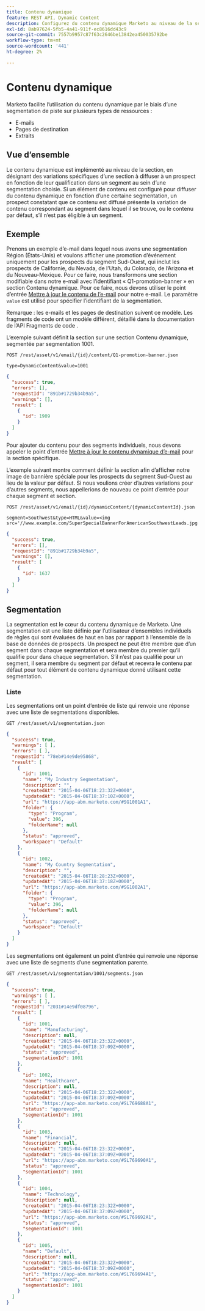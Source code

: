 ```yaml
---
title: Contenu dynamique
feature: REST API, Dynamic Content
description: Configurez du contenu dynamique Marketo au niveau de la section via des API REST à l'aide de segmentations pour personnaliser les e-mails, les landing pages et les fragments de code avec des points d'entrée et des exemples
exl-id: 8ab97624-5fb5-4a41-911f-ec8616dd43c9
source-git-commit: 7557b9957c87f63c2646be13842ea450035792be
workflow-type: tm+mt
source-wordcount: '441'
ht-degree: 2%

---
```


# Contenu dynamique

Marketo facilite l’utilisation du contenu dynamique par le biais d’une segmentation de piste sur plusieurs types de ressources :

- E-mails
- Pages de destination
- Extraits

## Vue d’ensemble

Le contenu dynamique est implémenté au niveau de la section, en désignant des variations spécifiques d’une section à diffuser à un prospect en fonction de leur qualification dans un segment au sein d’une segmentation choisie. Si un élément de contenu est configuré pour diffuser du contenu dynamique en fonction d’une certaine segmentation, un prospect constatant que ce contenu est diffusé présente la variation de contenu correspondant au segment dans lequel il se trouve, ou le contenu par défaut, s’il n’est pas éligible à un segment.

## Exemple

Prenons un exemple d’e-mail dans lequel nous avons une segmentation Région (États-Unis) et voulons afficher une promotion d’événement uniquement pour les prospects du segment Sud-Ouest, qui inclut les prospects de Californie, du Nevada, de l’Utah, du Colorado, de l’Arizona et du Nouveau-Mexique. Pour ce faire, nous transformons une section modifiable dans notre e-mail avec l’identifiant « Q1-promotion-banner » en section Contenu dynamique. Pour ce faire, nous devons utiliser le point d’entrée [Mettre à jour le contenu de l’e-mail](https://developer.adobe.com/marketo-apis/api/asset/#tag/Emails/operation/updateEmailComponentContentUsingPOST) pour notre e-mail. Le paramètre `value` est utilisé pour spécifier l’identifiant de la segmentation.

Remarque : les e-mails et les pages de destination suivent ce modèle. Les fragments de code ont un modèle différent, détaillé dans la documentation de l’API Fragments de code .

L’exemple suivant définit la section sur une section Contenu dynamique, segmentée par segmentation 1001.

```
POST /rest/asset/v1/email/{id}/content/Q1-promotion-banner.json
```

```
type=DynamicContent&value=1001
```

```json
{
  "success": true,
  "errors": [],
  "requestId": "891b#1729b34b9a5",
  "warnings": [],
  "result": [
    {
      "id": 1909
    }
  ]
}
```

Pour ajouter du contenu pour des segments individuels, nous devons appeler le point d’entrée [Mettre à jour le contenu dynamique d’e-mail](https://developer.adobe.com/marketo-apis/api/asset/#tag/Emails/operation/updateEmailDynamicContentUsingPOST) pour la section spécifique.

L’exemple suivant montre comment définir la section afin d’afficher notre image de bannière spéciale pour les prospects du segment Sud-Ouest au lieu de la valeur par défaut. Si nous voulions créer d’autres variations pour d’autres segments, nous appellerions de nouveau ce point d’entrée pour chaque segment et section.

```
POST /rest/asset/v1/email/{id}/dynamicContent/{dynamicContentId}.json
```

```
segment=Southwest&type=HTML&value=<img src='//www.example.com/SuperSpecialBannerForAmericanSouthwestLeads.jpg'/>
```

```json
{
  "success": true,
  "errors": [],
  "requestId": "891b#1729b34b9a5",
  "warnings": [],
  "result": [
    {
      "id": 1637
    }
  ]
}
```

## Segmentation

La segmentation est le cœur du contenu dynamique de Marketo. Une segmentation est une liste définie par l’utilisateur d’ensembles individuels de règles qui sont évaluées de haut en bas par rapport à l’ensemble de la base de données de prospects. Un prospect ne peut être membre que d’un segment dans chaque segmentation et sera membre du premier qu’il qualifie pour dans chaque segmentation. S’il n’est pas qualifié pour un segment, il sera membre du segment par défaut et recevra le contenu par défaut pour tout élément de contenu dynamique donné utilisant cette segmentation.

### Liste

Les segmentations ont un point d’entrée de liste qui renvoie une réponse avec une liste de segmentations disponibles.

```
GET /rest/asset/v1/segmentation.json
```

```json
{
  "success": true,
  "warnings": [ ],
  "errors": [ ],
  "requestId": "78eb#14e9de95868",
  "result": [
    {
      "id": 1001,
      "name": "My Industry Segmentation",
      "description": "",
      "createdAt": "2015-04-06T18:23:32Z+0000",
      "updatedAt": "2015-04-06T18:37:10Z+0000",
      "url": "https://app-abm.marketo.com/#SG1001A1",
      "folder": {
        "type": "Program",
        "value": 396,
        "folderName": null
      },
      "status": "approved",
      "workspace": "Default"
    },
    {
      "id": 1002,
      "name": "My Country Segmentation",
      "description": "",
      "createdAt": "2015-04-06T18:28:23Z+0000",
      "updatedAt": "2015-04-06T18:37:18Z+0000",
      "url": "https://app-abm.marketo.com/#SG1002A1",
      "folder": {
        "type": "Program",
        "value": 396,
        "folderName": null
      },
      "status": "approved",
      "workspace": "Default"
    }
  ]
}
```

Les segmentations ont également un point d’entrée qui renvoie une réponse avec une liste de segments d’une segmentation parente.

```
GET /rest/asset/v1/segmentation/1001/segments.json
```

```json
{
  "success": true,
  "warnings": [ ],
  "errors": [ ],
  "requestId": "2031#14e9df08796",
  "result": [
    {
      "id": 1001,
      "name": "Manufacturing",
      "description": null,
      "createdAt": "2015-04-06T18:23:32Z+0000",
      "updatedAt": "2015-04-06T18:37:09Z+0000",
      "status": "approved",
      "segmentationId": 1001
    },
    {
      "id": 1002,
      "name": "Healthcare",
      "description": null,
      "createdAt": "2015-04-06T18:23:32Z+0000",
      "updatedAt": "2015-04-06T18:37:09Z+0000",
      "url": "https://app-abm.marketo.com/#SL769688A1",
      "status": "approved",
      "segmentationId": 1001
    },
    {
      "id": 1003,
      "name": "Financial",
      "description": null,
      "createdAt": "2015-04-06T18:23:32Z+0000",
      "updatedAt": "2015-04-06T18:37:09Z+0000",
      "url": "https://app-abm.marketo.com/#SL769690A1",
      "status": "approved",
      "segmentationId": 1001
    },
    {
      "id": 1004,
      "name": "Technology",
      "description": null,
      "createdAt": "2015-04-06T18:23:32Z+0000",
      "updatedAt": "2015-04-06T18:37:09Z+0000",
      "url": "https://app-abm.marketo.com/#SL769692A1",
      "status": "approved",
      "segmentationId": 1001
    },
    {
      "id": 1005,
      "name": "Default",
      "description": null,
      "createdAt": "2015-04-06T18:23:32Z+0000",
      "updatedAt": "2015-04-06T18:37:09Z+0000",
      "url": "https://app-abm.marketo.com/#SL769694A1",
      "status": "approved",
      "segmentationId": 1001
    }
  ]
}
```
